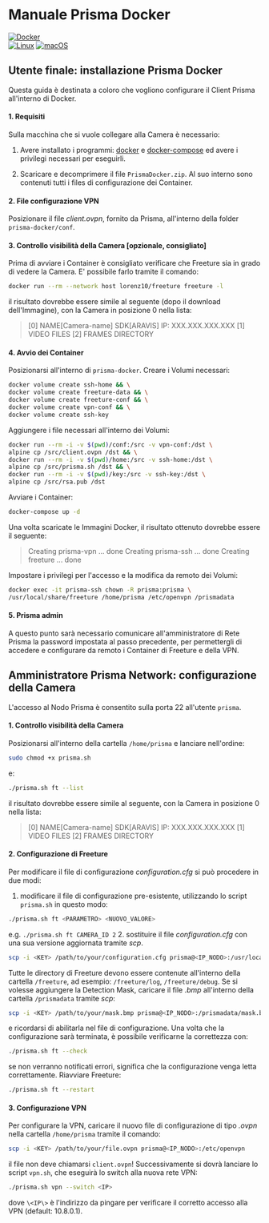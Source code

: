 
# Manuale Prisma Docker

[![Docker](https://badgen.net/badge/icon/docker?icon=docker&label)](https://docker.com/)  
[![Linux](https://svgshare.com/i/Zhy.svg)](https://svgshare.com/i/Zhy.svg) [![macOS](https://svgshare.com/i/ZjP.svg)](https://svgshare.com/i/ZjP.svg)

## Utente finale: installazione Prisma Docker

Questa guida è destinata a coloro che vogliono configurare il Client Prisma all'interno di Docker.

#### 1. Requisiti

Sulla macchina che si vuole collegare alla Camera è necessario:

1. Avere installato i programmi: [docker](https://docs.docker.com/engine/install/) e [docker-compose](https://docs.docker.com/compose/install/) ed avere i privilegi necessari per eseguirli.

2. Scaricare e decomprimere il file `PrismaDocker.zip`. Al suo interno sono contenuti tutti i files di configurazione dei Container.

#### 2. File configurazione VPN

Posizionare il file *client.ovpn*, fornito da Prisma, all'interno della folder `prisma-docker/conf`.

#### 3. Controllo visibilità della Camera [opzionale, consigliato]

Prima di avviare i Container è consigliato verificare che Freeture sia in grado di vedere la Camera. E' possibile farlo tramite il comando:
```sh
docker run --rm --network host lorenz10/freeture freeture -l
```
il risultato dovrebbe essere simile al seguente (dopo il download dell'Immagine), con la Camera in posizione 0 nella lista:

>[0]    NAME[Camera-name] SDK[ARAVIS] IP: XXX.XXX.XXX.XXX 
>[1]    VIDEO FILES 
>[2]    FRAMES DIRECTORY

#### 4. Avvio dei Container

Posizionarsi all'interno di `prisma-docker`.
Creare i Volumi necessari:
```sh
docker volume create ssh-home && \
docker volume create freeture-data && \
docker volume create freeture-conf && \
docker volume create vpn-conf && \
docker volume create ssh-key
```
Aggiungere i file necessari all'interno dei Volumi:
```sh
docker run --rm -i -v $(pwd)/conf:/src -v vpn-conf:/dst \
alpine cp /src/client.ovpn /dst && \
docker run --rm -i -v $(pwd)/home:/src -v ssh-home:/dst \
alpine cp /src/prisma.sh /dst && \
docker run --rm -i -v $(pwd)/key:/src -v ssh-key:/dst \
alpine cp /src/rsa.pub /dst
```
Avviare i Container:
```sh
docker-compose up -d
```
Una volta scaricate le Immagini Docker, il risultato ottenuto dovrebbe essere il seguente:
>Creating prisma-vpn ... done
>Creating prisma-ssh ... done
>Creating freeture   ... done

Impostare i privilegi per l'accesso e la modifica da remoto dei Volumi:
```sh
docker exec -it prisma-ssh chown -R prisma:prisma \
/usr/local/share/freeture /home/prisma /etc/openvpn /prismadata
```

#### 5. Prisma admin

A questo punto sarà necessario comunicare all'amministratore di Rete Prisma la password impostata al passo precedente, per permettergli di accedere e configurare da remoto i Container di Freeture e della VPN.


## Amministratore Prisma Network: configurazione della Camera

L'accesso al Nodo Prisma è consentito sulla porta 22 all'utente `prisma`.  

#### 1. Controllo visibilità della Camera

Posizionarsi all'interno della cartella `/home/prisma` e lanciare nell'ordine:
```sh
sudo chmod +x prisma.sh
```
e:
```sh
./prisma.sh ft --list
```
il risultato dovrebbe essere simile al seguente, con la Camera in posizione 0 nella lista:

>[0]    NAME[Camera-name] SDK[ARAVIS] IP: XXX.XXX.XXX.XXX 
>[1]    VIDEO FILES 
>[2]    FRAMES DIRECTORY

#### 2. Configurazione di Freeture

Per modificare il file di configurazione *configuration.cfg* si può procedere in due modi:

1. modificare il file di configurazione pre-esistente, utilizzando lo script `prisma.sh` in questo modo:
```sh
./prisma.sh ft <PARAMETRO> <NUOVO_VALORE>
```
e.g. `./prisma.sh ft CAMERA_ID 2`
2. sostituire il file *configuration.cfg* con una sua versione aggiornata tramite *scp*.
```sh
scp -i <KEY> /path/to/your/configuration.cfg prisma@<IP_NODO>:/usr/local/share/freeture/
```
Tutte le directory di Freeture devono essere contenute all'interno della cartella `/freeture`, ad esempio: `/freeture/log`, `/freeture/debug`.
Se si volesse aggiungere la Detection Mask, caricare il file *.bmp* all'interno della cartella `/prismadata` tramite *scp*:
```sh
scp -i <KEY> /path/to/your/mask.bmp prisma@<IP_NODO>:/prismadata/mask.bmp
```
e ricordarsi di abilitarla nel file di configurazione.
Una volta che la configurazione sarà terminata, è possibile verificarne la correttezza con:
```sh
./prisma.sh ft --check
```
se non verranno notificati errori, significa che la configurazione venga letta correttamente.
Riavviare Freeture:
```sh
./prisma.sh ft --restart 
```
  
#### 3. Configurazione VPN

Per configurare la VPN, caricare il nuovo file di configurazione di tipo *.ovpn* nella cartella `/home/prisma` tramite il comando:
```sh
scp -i <KEY> /path/to/your/file.ovpn prisma@<IP_NODO>:/etc/openvpn
```
il file non deve chiamarsi `client.ovpn`!
Successivamente si dovrà lanciare lo script `vpn.sh`, che eseguirà lo switch alla nuova rete VPN:
```sh
./prisma.sh vpn --switch <IP>
```
dove `\<IP\>` è l'indirizzo da pingare per verificare il corretto accesso alla VPN (default: 10.8.0.1).
